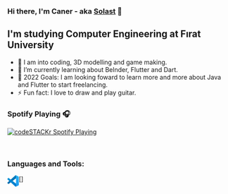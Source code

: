 ### Hi there, I'm Caner - aka [Solast][website] 👋

## I'm studying Computer Engineering at Fırat University

- 🔭 I am into coding, 3D modelling and game making.
- 🌱 I’m currently learning about Belnder, Flutter and Dart.
- 🥅 2022 Goals: I am looking foward to learn more and more about Java and Flutter to start freelancing.
- ⚡ Fun fact: I love to draw and play guitar.

### Spotify Playing 🎧

[<img src="https://now-playing-codestackr.vercel.app/api/spotify-playing" alt="codeSTACKr Spotify Playing" width="350" />](https://open.spotify.com/playlist/6EV5WCkFfG8JgC4xKwtCGu)

<br />

### Languages and Tools:

[<img align="left" alt="Visual Studio Code" width="26px" src="https://raw.githubusercontent.com/github/explore/80688e429a7d4ef2fca1e82350fe8e3517d3494d/topics/visual-studio-code/visual-studio-code.png" />] 

</details>

[website]: https://www.instagram.com/1solast/
